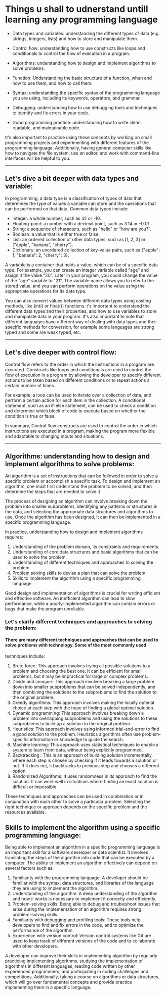 # Things u shall to udnerstand untill learning any programming language

* Data types and variables: understanding the different types of data (e.g. strings, integers, lists) and how to store and manipulate them.

* Control flow: understanding how to use constructs like loops and conditionals to control the flow of execution in a program.

* Algorithms: understanding how to design and implement algorithms to solve problems.

* Function: Understanding the basic structure of a function, when and how to use them, and how to call them.

* Syntax: understanding the specific syntax of the programming language you are using, including its keywords, operators, and grammar.

* Debugging: understanding how to use debugging tools and techniques to identify and fix errors in your code.

* Good programming practice: understanding how to write clean, readable, and maintainable code.

It's also important to practice using these concepts by working on small programming projects and experimenting with different features of the 
programming language.
Additionally, having general computer skills like how to navigate the file system, use an editor, and work with command-line interfaces will be helpful to you.


___
## Let's dive a bit deeper with data types and variable: 
In programming, a data type is a classification of types of data that determines the type of values a variable can store and the operations that can be performed on that data. Common data types include:
* Integer: a whole number, such as 42 or -10.
* Floating-point: a number with a decimal point, such as 3.14 or -0.01.
* String: a sequence of characters, such as "hello" or "how are you?".
* Boolean: a value that is either true or false.
* List: an ordered collection of other data types, such as [1, 2, 3] or ["apple", "banana", "cherry"].
* Dictionary: an unordered collection of key-value pairs, such as {"apple": 1, "banana": 2, "cherry": 3}.

A variable is a container that holds a value, which can be of a specific data type. For example, you can create an integer variable 
called "age" and assign it the value "20". Later in your program, you could change the value of the "age" variable to "21". The variable 
name allows you to refer to the stored value, and you can perform operations on the value using the appropriate operations for its data type.

You can also convert values between different data types using casting methods, like (int() or float()) functions.
t's important to understand the different data types and their properties, and how to use variables to store and manipulate data in your program.
It's also important to note that different languages have different way of dealing with data types and their specific methods for conversion, 
for example some languages are strong typed and some are weak typed, etc.


___
## Let's dive deeper with control flow:
Control flow refers to the order in which the instructions in a program are executed. 
Constructs like loops and conditionals are used to control the flow of execution in a program by allowing the developer to specify different actions 
to be taken based on different conditions or to repeat actions a certain number of times.

For example, a loop can be used to iterate over a collection of data, and perform a certain action for each item in the collection. 
A conditional statement, such as an if-else statement, can be used to check a condition and determine which block of code to execute based on whether 
the condition is true or false.

In summary, Control flow constructs are used to control the order in which instructions are executed in a program, making the program more flexible and adaptable to changing inputs and situations.

___
## Algorithms: understanding how to design and implement algorithms to solve problems:

An algorithm is a set of instructions that can be followed in order to solve a specific problem or accomplish a specific task. 
To design and implement an algorithm, one must first understand the problem to be solved, and then determine the steps that are 
needed to solve it

The process of designing an algorithm can involve breaking down the problem into smaller subproblems, identifying any patterns or structures in the data, 
and selecting the appropriate data structures and algorithms to use. Once the algorithm has been designed, it can then be implemented in a specific programming language.

In practice, understanding how to design and implement algorithms requires:
1. Understanding of the problem domain, its constraints and requirements.
2. Understanding of core data structures and basic algorithms that can be used to solve the problem.
3. Understanding of different techniques and approaches to solving the problem.
4. Problem solving skills to devise a plan that can solve the problem.
5. Skills to implement the algorithm using a specific programming language.

Good design and implementation of algorithms is crucial for writing efficient and effective software. 
An inefficient algorithm can lead to slow performance, while a poorly-implemented algorithm can contain errors or 
bugs that make the program unreliable.

### Let's clarify different techniques and approaches to solving the problem:

#### There are many different techniques and approaches that can be used to solve problems with technology. Some of the most commonly used 
techniques include:

1. Brute force: This approach involves trying all possible solutions to a problem and choosing the best one. It can be efficient for small problems, but it may be impractical for large or complex problems.
2. Divide and conquer: This approach involves breaking a large problem down into smaller subproblems that can be solved independently, and then combining the solutions to the subproblems to find the solution to the original problem.
3. Greedy algorithms: This approach involves making the locally optimal choice at each step with the hope of finding a global optimal solution.
4. Dynamic programming: This approach involves breaking down a problem into overlapping subproblems and using the solutions to these subproblems to build up a solution to the original problem.
5. Heuristics: This approach involves using informed trial-and-error to find a good solution to the problem. Heuristics algorithms often use problem-specific information or knowledge to guide the search.
6. Machine learning: This approach uses statistical techniques to enable a system to learn from data, without being explicitly programmed.
7. Backtracking : This is an approach of building solution incrementally, where each step is chosen by checking if it leads towards a solution or not. If it does not, it backtracks to previous step and chooses a different option.
8. Randomized Algorithms: It uses randomness in its approach to find the solution. It can work well in situations where finding an exact solution is difficult or impossible.

These techniques and approaches can be used in combination or in conjunction with each other to solve a particular problem. Selecting the right technique or approach depends on the specific problem and the resources available. 


## Skills to implement the algorithm using a specific programming language:
Being able to implement an algorithm in a specific programming language is an important skill for a software developer or data scientist. It involves translating the steps of the algorithm into code that can be executed by a computer. The ability to implement an algorithm effectively can depend on several factors such as:
1. Familiarity with the programming language: A developer should be familiar with the syntax, data structures, and libraries of the language they are using to implement the algorithm.
2. Understanding of the algorithm: A deep understanding of the algorithm and how it works is necessary to implement it correctly and efficiently.
3. Problem-solving skills: Being able to debug and troubleshoot issues that arise during the implementation of an algorithm requires strong problem-solving skills.
4. Familiarity with debugging and profiling tools: These tools help developers to find and fix errors in the code, and to optimize the performance of the algorithm.
5. Experience with version control: Version control systems like Git are used to keep track of different versions of the code and to collaborate with other developers. 

A developer can improve their skills in implementing algorithm by regularly practicing implementing algorithms, studying the implementation of algorithms in different languages, reading code written by other experienced programmers, and participating in coding challenges and competitions. Additionally, taking a course on algorithms or data structures, which will go over fundamental concepts and provide practice implementing them in a specific language.
